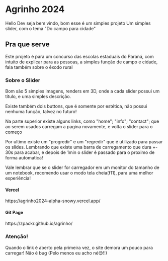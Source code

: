<h1>Agrinho 2024</h1>
<p>Hello Dev seja bem vindo, bom esse é um simples projeto
Um simples slider, com o tema "Do campo para cidade"
</p>
<h2>Pra que serve</h2>
<p>Este projeto é para um concurso das escolas estaduais do Paraná,
com intuito de explicar para as pessoas, a simples função de campo e cidade, 
fala também sobre o êxodo rural</p>

<h3>Sobre o Slider</h3>
<p>Bom são 5 simples imagens, renders em 3D, onde a cada slider possui um
título, e uma simples descrição.</p>
<p>Existe também dois buttons, que é somente por estética, não possui nenhuma função,
talvez no futuro!</p>
<p>Na parte superior existe alguns links, como "home"; "info"; "contact"; que ao serem usados
carregam a pagina novamente, e volta o slider para o começo</p>
<p>Por ultimo existe um "progredir" e um "regredir" que é utilizado para passar os slides.
Lembrando que existe uma barra de carregamento que dura +- 30s para acabar, e depois de 1min
o slider é passado para o proximo de forma automatica!</p>
<p>Vale lembrar que se o slider for carregador em um monitor do tamanho de um notebook, recomendo usar o modo tela cheia(f11), para uma melhor experiência!</p>

<h4>Vercel</h4>
https://agrinho2024-alpha-snowy.vercel.app/

<h4>Git Page</h4>
https://zpackr.github.io/agrinho/

<h3>Atenção!</h3>
<p>Quando o link é aberto pela primeira vez, o site demora um pouco para carregar!
Não é bug   (Pelo menos eu acho né😊!!)</p>
